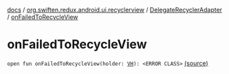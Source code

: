[docs](../../index.md) / [org.swiften.redux.android.ui.recyclerview](../index.md) / [DelegateRecyclerAdapter](index.md) / [onFailedToRecycleView](./on-failed-to-recycle-view.md)

# onFailedToRecycleView

`open fun onFailedToRecycleView(holder: `[`VH`](index.md#VH)`): <ERROR CLASS>` [(source)](https://github.com/protoman92/KotlinRedux/tree/master/android/android-recyclerview/src/main/java/org/swiften/redux/android/ui/recyclerview/RecyclerAdapter.kt#L78)